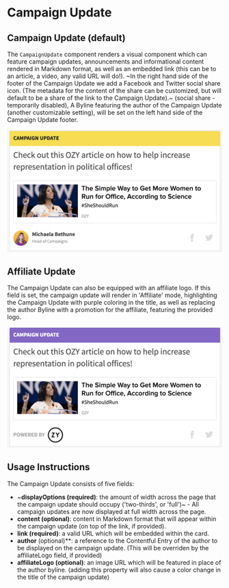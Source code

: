 # Campaign Update

## Campaign Update \(default\)

The `CampaignUpdate` component renders a visual component which can feature campaign updates, announcements and informational content rendered in Markdown format, as well as an embedded link \(this can be to an article, a video, any valid URL will do!\). ~In the right hand side of the footer of the Campaign Update we add a Facebook and Twitter social share icon. \(The metadata for the content of the share can be customized, but will default to be a share of the link to the Campaign Update\).~ \(social share -temporarily disabled\), A Byline featuring the author of the Campaign Update \(another customizable setting\), will be set on the left hand side of the Campaign Update footer.

![Campaign Update component](../../../.gitbook/assets/campaign-update-component%20%281%29.png)

## Affiliate Update

The Campaign Update can also be equipped with an affiliate logo. If this field is set, the campaign update will render in 'Affiliate' mode, highlighting the Campaign Update with purple coloring in the title, as well as replacing the author Byline with a promotion for the affiliate, featuring the provided logo.

![Campaign Update Affiliate component](../../../.gitbook/assets/campaign-update-affiliate-component%20%281%29.png)

## Usage Instructions

The Campaign Update consists of five fields:

* ~**displayOptions \(required\)**: the amount of width across the page that the campaign update should occupy \('two-thirds', or 'full'\)~ - All campaign updates are now displayed at full width across the page.
* **content \(optional\)**: content in Markdown format that will appear within the campaign update \(on top of the link, if provided\).
* **link \(required\)**: a valid URL which will be embedded within the card.
* **author** \(optional\)\*\*: a reference to the Contentful Entry of the author to be displayed on the campaign update. \(This will be overriden by the affiliateLogo field, if provided\)
* **affiliateLogo \(optional\)**: an image URL which will be featured in place of the author byline. \(adding this property will also cause a color change in the title of the campaign update\)
